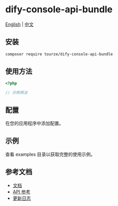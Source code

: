 # dify-console-api-bundle

[English](README.md) | [中文](README.zh-CN.md)



## 安装

```bash
composer require tourze/dify-console-api-bundle
```

## 使用方法

```php
<?php

// 示例用法
```

## 配置

在您的应用程序中添加配置。

## 示例

查看 examples 目录以获取完整的使用示例。

## 参考文档

- [文档](docs/)
- [API 参考](docs/api.md)
- [更新日志](CHANGELOG.md)
